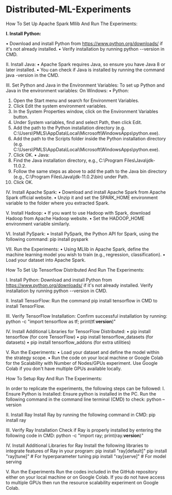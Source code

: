 # Distributed-ML-Experiments 


How To Set Up Apache Spark Mllib And Run The Experiments:

**I. Install Python:**

•	Download and install Python from https://www.python.org/downloads/  if it's not already installed. 
•	Verify installation by running python --version in CMD.

II. Install Java:
•	Apache Spark requires Java, so ensure you have Java 8 or later installed.
•	You can check if Java is installed by running the command java -version in the CMD.

III. Set Python and Java in the Environment Variables: To set up Python and Java in the environment variables:
On Windows:
•	Python:
1.	Open the Start menu and search for Environment Variables.
2.	Click Edit the system environment variables.
3.	In the System Properties window, click on the Environment Variables button.
4.	Under System variables, find and select Path, then click Edit.
5.	Add the path to the Python installation directory (e.g. C:\Users\PMLS\AppData\Local\Microsoft\WindowsApps\python.exe).
6.	Add the path to the Scripts folder inside the Python installation directory (e.g. C:\Users\PMLS\AppData\Local\Microsoft\WindowsApps\python.exe).
7.	Click OK.
•	Java:
1.	Find the Java installation directory, e.g., C:\Program Files\Java\jdk-11.0.2.
2.	Follow the same steps as above to add the path to the Java bin directory (e.g., C:\Program Files\Java\jdk-11.0.2\bin) under Path.
3.	Click OK.

IV. Install Apache Spark:
•	Download and install Apache Spark from Apache Spark official website.
•	Unzip it and set the SPARK_HOME environment variable to the folder where you extracted Spark.

V. Install Hadoop:
•	If you want to use Hadoop with Spark, download Hadoop from Apache Hadoop website.
•	Set the HADOOP_HOME environment variable similarly.


VI. Install PySpark:
•	Install PySpark, the Python API for Spark, using the following command:
pip install pyspark


VII. Run the Experiments:
•	Using MLlib in Apache Spark, define the machine learning model you wish to train (e.g., regression, classification).
•	Load your dataset into Apache Spark.














How To Set Up Tensorflow Distributed And Run The Experiments:

I. Install Python:
Download and install Python from https://www.python.org/downloads/  if it's not already installed. Verify installation by running python --version in CMD.

II. Install TensorFlow:
Run the command pip install tensorflow in CMD to install TensorFlow.

III. Verify TensorFlow Installation:
Confirm successful installation by running:
python -c "import tensorflow as tf; print(tf.__version__)"

IV. Install Additional Libraries for TensorFlow Distributed:
•	pip install tensorflow (for core TensorFlow)
•	pip install tensorflow_datasets (for datasets)
•	pip install tensorflow_addons (for extra utilities)

V. Run the Experiments:
•	Load your dataset and define the model within the strategy scope.
•	Run the code on your local machine or Google Colab for the Scalability with Number of Nodes/GPUs experiment. Use Google Colab if you don't have multiple GPUs available locally.












How To Setup Ray And Run The Experiments:

In order to replicate the experiments, the following steps can be followed:
I. Ensure Python is Installed:
Ensure python is installed in the PC. Run the following command in the command line terminal (CMD) to check:
python –version

II. Install Ray
Install Ray by running the following command in CMD:
pip install ray

III. Verify Ray Installation
Check if Ray is properly installed by entering the following code in CMD:
python -c "import ray; print(ray.__version__)"

IV. Install Additional Libraries for Ray
Install the following libraries to integrate features of Ray in your program:
pip install "ray[default]"
pip install "ray[tune]"  # For hyperparameter tuning
pip install "ray[serve]"  # For model serving

V. Run the Experiments
Run the codes included in the GitHub repository either on your local machine or on Google Colab. If you do not have access to multiple GPUs then run the resource scalability experiment on Google Colab.


